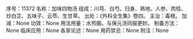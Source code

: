 序号：11372
名称：加味四物汤
组成：川芎、白芍、归身、熟地、人参、肉桂、炒白芷、五味子、云苓、生甘草。
出处：《外科全生集》卷四。
主治：毒根。
加减：None
功效：None
用法用量：水煎服。与保元汤同服更妙。
制备方法：None
临床应用：None
各家论述：None
用药禁忌：None
附注：None
